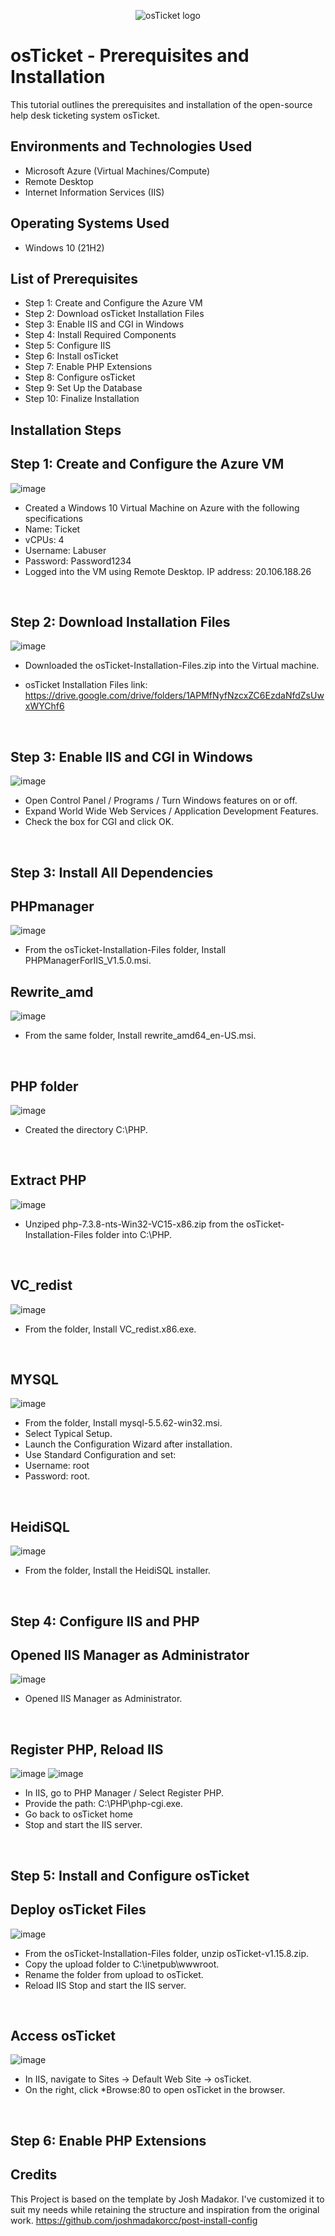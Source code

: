 <p align="center">
<img src="https://i.imgur.com/Clzj7Xs.png" alt="osTicket logo"/>
</p>

<h1>osTicket - Prerequisites and Installation</h1>
This tutorial outlines the prerequisites and installation of the open-source help desk ticketing system osTicket.<br />

<h2>Environments and Technologies Used</h2>

- Microsoft Azure (Virtual Machines/Compute)
- Remote Desktop
- Internet Information Services (IIS)

<h2>Operating Systems Used </h2>

- Windows 10</b> (21H2)

<h2>List of Prerequisites</h2>

- Step 1: Create and Configure the Azure VM
- Step 2: Download osTicket Installation Files
- Step 3: Enable IIS and CGI in Windows
- Step 4: Install Required Components
- Step 5: Configure IIS
- Step 6: Install osTicket
- Step 7: Enable PHP Extensions
- Step 8: Configure osTicket
- Step 9: Set Up the Database
- Step 10: Finalize Installation
<h2>Installation Steps</h2>

<p>
  
  ## Step 1: Create and Configure the Azure VM
  
![image](https://github.com/user-attachments/assets/c33e733e-903c-4ce8-bc5c-f012f1209d7f)

</p>
<p>
  
- Created a Windows 10 Virtual Machine on Azure with the following specifications
- Name: Ticket
- vCPUs: 4
- Username: Labuser
- Password: Password1234
- Logged into the VM using Remote Desktop. IP address: 20.106.188.26
</p>
<br />

<p>
  
## Step 2: Download Installation Files
  
![image](https://github.com/user-attachments/assets/c8652e6f-0351-471e-a05b-d6a0bc6e5fc3)

</p>
<p>
  
- Downloaded the osTicket-Installation-Files.zip into the Virtual machine.
  
- osTicket Installation Files link: https://drive.google.com/drive/folders/1APMfNyfNzcxZC6EzdaNfdZsUwxWYChf6
  
</p>
<br />

## Step 3: Enable IIS and CGI in Windows 

<p>
 
![image](https://github.com/user-attachments/assets/ad071228-111e-4a9d-8e12-13defa3d2ca7)

</p>
<p>
  
- Open Control Panel / Programs / Turn Windows features on or off.
- Expand World Wide Web Services / Application Development Features.
- Check the box for CGI and click OK.

</p>
<br />

## Step 3: Install All Dependencies
## PHPmanager
![image](https://github.com/user-attachments/assets/34ad9eba-d195-48a0-a046-0d09605fa6b9)

</p>
<p>
  
- From the osTicket-Installation-Files folder, Install PHPManagerForIIS_V1.5.0.msi.
## Rewrite_amd  
![image](https://github.com/user-attachments/assets/928f45e9-103a-4448-a8ee-6e9588471f6f)

- From the same folder, Install rewrite_amd64_en-US.msi.

</p>
<br />

## PHP folder
![image](https://github.com/user-attachments/assets/ec88a5f6-1e14-4236-be60-59cb7a04b187)

</p>
<p>
  
- Created the directory C:\PHP.
  
</p>
<br />

## Extract PHP
![image](https://github.com/user-attachments/assets/ada5d48e-09a5-4125-be79-3ffb0171cf31)

</p>
<p>
  

- Unziped php-7.3.8-nts-Win32-VC15-x86.zip from the osTicket-Installation-Files folder into C:\PHP.

</p>
<br />

## VC_redist
![image](https://github.com/user-attachments/assets/100482cf-c9c4-4832-9d32-9413d3ae4c13)

</p>
<p>
  
- From the folder, Install VC_redist.x86.exe.

</p>
<br />

## MYSQL
![image](https://github.com/user-attachments/assets/50034a01-1550-4585-a83c-8f5bd0cf955b)

</p>
<p>
  
- From the folder, Install mysql-5.5.62-win32.msi.
- Select Typical Setup.
- Launch the Configuration Wizard after installation.
- Use Standard Configuration and set:
- Username: root
- Password: root.

</p>
<br />

## HeidiSQL
![image](https://github.com/user-attachments/assets/b32d179c-88f3-45fd-88ca-8c583014c1e2)

</p>
<p>
  
- From the folder, Install the HeidiSQL installer.

</p>
<br />

## Step 4: Configure IIS and PHP
## Opened IIS Manager as Administrator
![image](https://github.com/user-attachments/assets/0b36eb19-cf79-4e96-8601-5dbf9dab6022)
</p>
<p>
  
- Opened IIS Manager as Administrator.

</p>
<br />

## Register PHP, Reload IIS
![image](https://github.com/user-attachments/assets/f7e7a652-c910-41ab-84af-15435a09037e)
![image](https://github.com/user-attachments/assets/853039fb-f95d-4a19-98e1-1aa85736a1cc)
</p>
<p>
  
- In IIS, go to PHP Manager / Select Register PHP.
- Provide the path: C:\PHP\php-cgi.exe.
- Go back to osTicket home
- Stop and start the IIS server.

</p>
<br />

## Step 5: Install and Configure osTicket
## Deploy osTicket Files
![image](https://github.com/user-attachments/assets/46300533-5c07-4cf2-8443-4fdb9475aaff)

</p>
<p>
  
- From the osTicket-Installation-Files folder, unzip osTicket-v1.15.8.zip.
- Copy the upload folder to C:\inetpub\wwwroot.
- Rename the folder from upload to osTicket.
- Reload IIS Stop and start the IIS server.
</p>
<br />

## Access osTicket
![image](https://github.com/user-attachments/assets/bebb164e-c76e-4002-abd7-6fb04d584242)
</p>
<p>
  
- In IIS, navigate to Sites → Default Web Site → osTicket.
- On the right, click *Browse:80 to open osTicket in the browser.
</p>
<br />

## Step 6: Enable PHP Extensions
## Credits
This Project is based on the template by Josh Madakor. I've customized it to suit my needs while retaining the structure and inspiration from the original work.
https://github.com/joshmadakorcc/post-install-config
